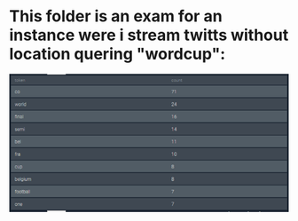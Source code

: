 # This folder is an exam for an instance were i stream twitts without location quering "wordcup":

![alt text](https://github.com/sharon-hadar-leverate/dockers_gcloud/blob/master/exam/Assets/%E2%80%8F%E2%80%8F1111.PNG)
